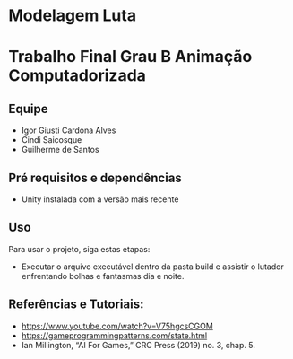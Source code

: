 # Modelagem Luta

# Trabalho Final Grau B Animação Computadorizada

## Equipe
- Igor Giusti Cardona Alves
- Cindi Saicosque​
- Guilherme de Santos

## Pré requisitos e dependências

- Unity instalada com a versão mais recente


## Uso

Para usar o projeto, siga estas etapas:
- Executar o arquivo executável dentro da pasta build e assistir o lutador enfrentando bolhas e fantasmas dia e noite.

## Referências e Tutoriais:

- https://www.youtube.com/watch?v=V75hgcsCGOM​
- https://gameprogrammingpatterns.com/state.html​
- Ian Millington, “AI For Games,” CRC Press (2019) no. 3, chap. 5.​

